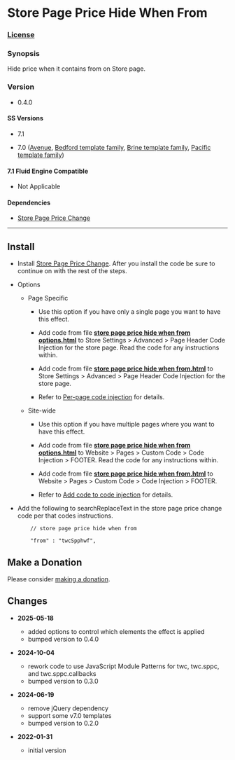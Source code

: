 # Store Page Price Hide When From

### [License][1]

### Synopsis

Hide price when it contains from on Store page.

### Version

  * 0.4.0

#### SS Versions

  * 7.1
  
  * 7.0 ([Avenue][2], [Bedford template family][3], [Brine template family][4], [Pacific template family][5])

#### 7.1 Fluid Engine Compatible

  * Not Applicable

#### Dependencies

  * [Store Page Price Change][6]

---

## Install

* Install [Store Page Price Change][7]. After you install the code be sure to
  continue on with the rest of the steps.
  
* Options

  * Page Specific
  
    * Use this option if you have only a single page you want to have this
      effect.
      
    * Add code from file **[store page price hide when from options.html][8]**
      to Store Settings > Advanced > Page Header Code Injection for the store
      page. Read the code for any instructions within.
      
    * Add code from file **[store page price hide when from.html][9]** to
      Store Settings > Advanced > Page Header Code Injection for the store page.
      
    * Refer to [Per-page code injection][10] for details.
    
  * Site-wide
  
    * Use this option if you have multiple pages where you want to have this
      effect.
      
    * Add code from file **[store page price hide when from options.html][8]**
      to Website > Pages > Custom Code > Code Injection > FOOTER. Read the code
      for any instructions within.
      
    * Add code from file **[store page price hide when from.html][9]** to
      Website > Pages > Custom Code > Code Injection > FOOTER.
      
    * Refer to [Add code to code injection][11] for details.
    
* Add the following to searchReplaceText in the store page price change code per
  that codes instructions.
  
  ```
      // store page price hide when from
      
      "from" : "twcSpphwf",
    ```

## Make a Donation

Please consider [making a donation][12].

## Changes

* **2025-05-18**

  * added options to control which elements the effect is applied
  * bumped version to 0.4.0
  
* **2024-10-04**

  * rework code to use JavaScript Module Patterns for twc, twc.sppc, and
    twc.sppc.callbacks
  * bumped version to 0.3.0
  
* **2024-06-19**

  * remove jQuery dependency
  * support some v7.0 templates
  * bumped version to 0.2.0
  
* **2022-01-31**

  * initial version

[1]: https://github.com/tomsWebConsulting/twcsl/blob/main/LICENSE.txt#L1
[2]: https://support.squarespace.com/hc/en-us/articles/205815498-Avenue-template
[3]: https://support.squarespace.com/hc/en-us/articles/205825968-Bedford-template-family
[4]: https://support.squarespace.com/hc/en-us/articles/212512738-Brine-template-family
[5]: https://support.squarespace.com/hc/en-us/articles/206545347
[6]: https://github.com/tomsWebConsulting/twcsl/tree/main/Page/Store/Store%20Page%20Price%20Change
[7]: https://github.com/tomsWebConsulting/twcsl/tree/main/Page/Store/Store%20Page%20Price%20Change#store-page-price-change
[8]: store%20page%20price%20hide%20when%20from%20options.html#L1
[9]: store%20page%20price%20hide%20when%20from.html#L1
[10]: https://support.squarespace.com/hc/en-us/articles/205815908-Using-code-injection#toc-per-page-code-injection
[11]: https://support.squarespace.com/hc/en-us/articles/205815908-Using-code-injection#toc-add-code-to-code-injection
[12]: https://github.com/tomsWebConsulting/twcsl#make-a-donation
